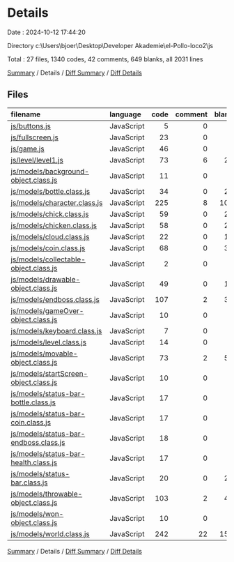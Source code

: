 # Details

Date : 2024-10-12 17:44:20

Directory c:\\Users\\bjoer\\Desktop\\Developer Akademie\\el-Pollo-loco2\\js

Total : 27 files,  1340 codes, 42 comments, 649 blanks, all 2031 lines

[Summary](results.md) / Details / [Diff Summary](diff.md) / [Diff Details](diff-details.md)

## Files
| filename | language | code | comment | blank | total |
| :--- | :--- | ---: | ---: | ---: | ---: |
| [js/buttons.js](/js/buttons.js) | JavaScript | 5 | 0 | 3 | 8 |
| [js/fullscreen.js](/js/fullscreen.js) | JavaScript | 23 | 0 | 5 | 28 |
| [js/game.js](/js/game.js) | JavaScript | 46 | 0 | 9 | 55 |
| [js/level/level1.js](/js/level/level1.js) | JavaScript | 73 | 6 | 24 | 103 |
| [js/models/background-object.class.js](/js/models/background-object.class.js) | JavaScript | 11 | 0 | 8 | 19 |
| [js/models/bottle.class.js](/js/models/bottle.class.js) | JavaScript | 34 | 0 | 24 | 58 |
| [js/models/character.class.js](/js/models/character.class.js) | JavaScript | 225 | 8 | 104 | 337 |
| [js/models/chick.class.js](/js/models/chick.class.js) | JavaScript | 59 | 0 | 20 | 79 |
| [js/models/chicken.class.js](/js/models/chicken.class.js) | JavaScript | 58 | 0 | 26 | 84 |
| [js/models/cloud.class.js](/js/models/cloud.class.js) | JavaScript | 22 | 0 | 13 | 35 |
| [js/models/coin.class.js](/js/models/coin.class.js) | JavaScript | 68 | 0 | 36 | 104 |
| [js/models/collectable-object.class.js](/js/models/collectable-object.class.js) | JavaScript | 2 | 0 | 1 | 3 |
| [js/models/drawable-object.class.js](/js/models/drawable-object.class.js) | JavaScript | 49 | 0 | 15 | 64 |
| [js/models/endboss.class.js](/js/models/endboss.class.js) | JavaScript | 107 | 2 | 36 | 145 |
| [js/models/gameOver-object.class.js](/js/models/gameOver-object.class.js) | JavaScript | 10 | 0 | 4 | 14 |
| [js/models/keyboard.class.js](/js/models/keyboard.class.js) | JavaScript | 7 | 0 | 0 | 7 |
| [js/models/level.class.js](/js/models/level.class.js) | JavaScript | 14 | 0 | 4 | 18 |
| [js/models/movable-object.class.js](/js/models/movable-object.class.js) | JavaScript | 73 | 2 | 57 | 132 |
| [js/models/startScreen-object.class.js](/js/models/startScreen-object.class.js) | JavaScript | 10 | 0 | 3 | 13 |
| [js/models/status-bar-bottle.class.js](/js/models/status-bar-bottle.class.js) | JavaScript | 17 | 0 | 8 | 25 |
| [js/models/status-bar-coin.class.js](/js/models/status-bar-coin.class.js) | JavaScript | 17 | 0 | 6 | 23 |
| [js/models/status-bar-endboss.class.js](/js/models/status-bar-endboss.class.js) | JavaScript | 18 | 0 | 7 | 25 |
| [js/models/status-bar-health.class.js](/js/models/status-bar-health.class.js) | JavaScript | 17 | 0 | 8 | 25 |
| [js/models/status-bar.class.js](/js/models/status-bar.class.js) | JavaScript | 20 | 0 | 23 | 43 |
| [js/models/throwable-object.class.js](/js/models/throwable-object.class.js) | JavaScript | 103 | 2 | 42 | 147 |
| [js/models/won-object.class.js](/js/models/won-object.class.js) | JavaScript | 10 | 0 | 4 | 14 |
| [js/models/world.class.js](/js/models/world.class.js) | JavaScript | 242 | 22 | 159 | 423 |

[Summary](results.md) / Details / [Diff Summary](diff.md) / [Diff Details](diff-details.md)